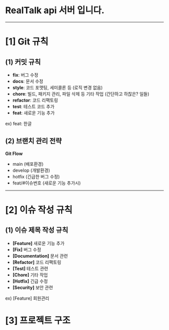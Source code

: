 # RealTalk api 서버 입니다.

---

# [1] Git 규칙

## (1) 커밋 규칙
* **fix**: 버그 수정
* **docs**: 문서 수정
* **style**: 코드 포맷팅, 세미콜론 등 (로직 변경 없음)
* **chore**: 빌드, 패키지 관리, 파일 삭제 등 기타 작업 (간단하고 하찮은? 일들)
* **refactor**: 코드 리팩토링
* **test**: 테스트 코드 추가
* **feat**: 새로운 기능 추가

ex) 
feat: 한글

## (2) 브랜치 관리 전략
**Git Flow**
* main (배포환경)
* develop (개발환경)
* hotfix (긴급한 버그 수정)
* feat/#이슈번호 (새로운 기능 추가시)


---

# [2] 이슈 작성 규칙

## (1) 이슈 제목 작성 규칙
* **[Feature]** 새로운 기능 추가
* **[Fix]** 버그 수정 
* **[Documentation]** 문서 관련
* **[Refactor]** 코드 리팩토링
* **[Test]** 테스트 관련
* **[Chore]** 기타 작업
* **[Hotfix]** 긴급 수정
* **[Security]** 보안 관련

ex) 
[Feature] 회원관리

# [3] 프로젝트 구조
```
```


